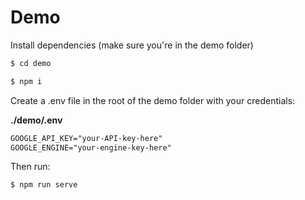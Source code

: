# Demo

Install dependencies (make sure you're in the demo folder)

```bash
$ cd demo
```
```bash
$ npm i
```

Create a .env file in the root of the demo folder with your credentials:

**./demo/.env**
```html
GOOGLE_API_KEY="your-API-key-here"
GOOGLE_ENGINE="your-engine-key-here"
```

Then run:
```bash
$ npm run serve
```
